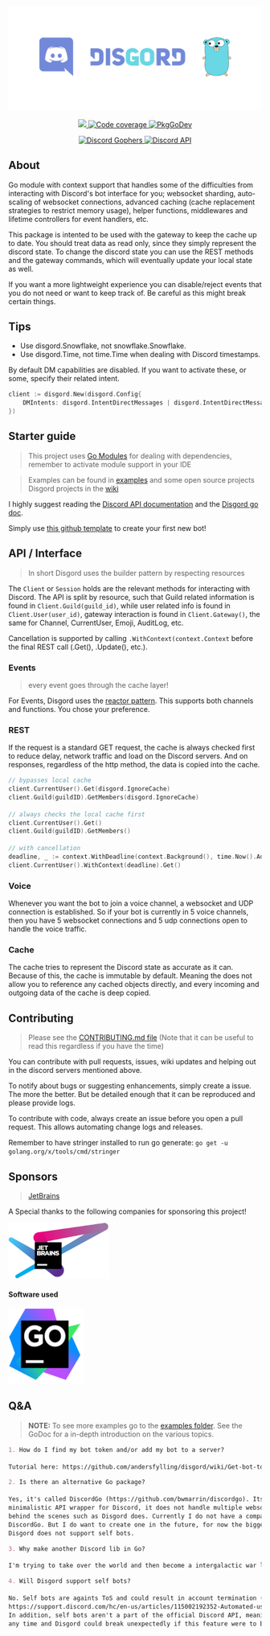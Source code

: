 <div align='center'>
  <img src="/.github/disgord-draft-8.jpeg" alt='Build Status' />
  <p>
    <a href="https://codecov.io/gh/andersfylling/disgord">
      <img src="https://codecov.io/gh/andersfylling/disgord/branch/develop/graph/badge.svg" />
    </a>
    <a href='https://goreportcard.com/report/github.com/andersfylling/disgord'>
      <img src='https://goreportcard.com/badge/github.com/andersfylling/disgord' alt='Code coverage' />
    </a>
    <a href='https://pkg.go.dev/github.com/andersfylling/disgord'>
      <img src="https://pkg.go.dev/badge/andersfylling/disgord" alt="PkgGoDev">
    </a>
  </p>
  <p>
    <a href='https://discord.gg/fQgmBg'>
      <img src='https://img.shields.io/badge/Discord%20Gophers-%23disgord-blue.svg' alt='Discord Gophers' />
    </a>
    <a href='https://discord.gg/HBTHbme'>
      <img src='https://img.shields.io/badge/Discord%20API-%23disgord-blue.svg' alt='Discord API' />
    </a>
  </p>
</div>

## About
Go module with context support that handles some of the difficulties from interacting with Discord's bot interface for you; websocket sharding, auto-scaling of websocket connections, advanced caching (cache replacement strategies to restrict memory usage), helper functions, middlewares and lifetime controllers for event handlers, etc.

This package is intented to be used with the gateway to keep the cache up to date. You should treat data as read only, since they simply represent the discord state. To change the discord state you can use the REST methods and the gateway commands, which will eventually update your local state as well.

If you want a more lightweight experience you can disable/reject events that you do not need or want to keep track of. Be careful as this might break certain things.

## Tips
 - Use disgord.Snowflake, not snowflake.Snowflake.
 - Use disgord.Time, not time.Time when dealing with Discord timestamps.

By default DM capabilities are disabled. If you want to activate these, or some, specify their related intent.
```go
client := disgord.New(disgord.Config{
    DMIntents: disgord.IntentDirectMessages | disgord.IntentDirectMessageReactions | disgord.IntentDirectMessageTyping,
})
```

## Starter guide
> This project uses [Go Modules](https://github.com/golang/go/wiki/Modules) for dealing with dependencies, remember to activate module support in your IDE

> Examples can be found in [examples](examples) and some open source projects Disgord projects in the [wiki](https://pkg.go.dev/github.com/andersfylling/disgord?tab=importedby)

I highly suggest reading the [Discord API documentation](https://discord.com/developers/docs/intro) and the [Disgord go doc](https://pkg.go.dev/github.com/andersfylling/disgord?tab=doc).

Simply use [this github template](https://github.com/andersfylling/disgord-starter) to create your first new bot!


## API / Interface

> In short Disgord uses the builder pattern by respecting resources

The `Client` or `Session` holds are the relevant methods for interacting with Discord. The API is split by resource, such that Guild related information is found in `Client.Guild(guild_id)`, while user related info is found in `Client.User(user_id)`, gateway interaction is found in `Client.Gateway()`, the same for Channel, CurrentUser, Emoji, AuditLog, etc.

Cancellation is supported by calling `.WithContext(context.Context` before the final REST call (.Get(), .Update(), etc.).

### Events

> every event goes through the cache layer!

For Events, Disgord uses the [reactor pattern](https://dzone.com/articles/understanding-reactor-pattern-thread-based-and-eve). This supports both channels and functions. You chose your preference.

### REST
If the request is a standard GET request, the cache is always checked first to reduce delay, network traffic and load on the Discord servers. And on responses, regardless of the http method, the data is copied into the cache.

```go
// bypasses local cache
client.CurrentUser().Get(disgord.IgnoreCache)
client.Guild(guildID).GetMembers(disgord.IgnoreCache)

// always checks the local cache first
client.CurrentUser().Get()
client.Guild(guildID).GetMembers()

// with cancellation
deadline, _ := context.WithDeadline(context.Background(), time.Now().Add(2*time.Second))
client.CurrentUser().WithContext(deadline).Get()
```

### Voice
Whenever you want the bot to join a voice channel, a websocket and UDP connection is established. So if your bot is currently in 5 voice channels, then you have 5 websocket connections and 5 udp connections open to handle the voice traffic.

### Cache
The cache tries to represent the Discord state as accurate as it can. Because of this, the cache is immutable by default. Meaning the does not allow you to reference any cached objects directly, and every incoming and outgoing data of the cache is deep copied.

## Contributing
> Please see the [CONTRIBUTING.md file](CONTRIBUTING.md) (Note that it can be useful to read this regardless if you have the time)

You can contribute with pull requests, issues, wiki updates and helping out in the discord servers mentioned above.

To notify about bugs or suggesting enhancements, simply create a issue. The more the better. But be detailed enough that it can be reproduced and please provide logs.

To contribute with code, always create an issue before you open a pull request. This allows automating change logs and releases.

Remember to have stringer installed to run go generate:
`go get -u golang.org/x/tools/cmd/stringer`

## Sponsors
> [JetBrains](https://www.jetbrains.com/?from=github.com/andersfylling/disgord)

A Special thanks to the following companies for sponsoring this project!


<div align='left'>
  <a href="https://www.jetbrains.com/?from=github.com/andersfylling/disgord">
    <img src="/.github/jetbrains-variant-4.svg" alt="JetBrains" width="200px" />
  </a>
</div>

#### Software used

<div align='left'>
  <a href="https://www.jetbrains.com/go/?from=github.com/andersfylling/disgord">
    <img src="/.github/icon-goland.svg" alt="GoLand" width="150px" />
  </a>
</div>

## Q&A
> **NOTE:** To see more examples go to the [examples folder](examples). See the GoDoc for a in-depth introduction on the various topics.

```Markdown
1. How do I find my bot token and/or add my bot to a server?

Tutorial here: https://github.com/andersfylling/disgord/wiki/Get-bot-token-and-add-it-to-a-server
```

```Markdown
2. Is there an alternative Go package?

Yes, it's called DiscordGo (https://github.com/bwmarrin/discordgo). Its purpose is to provide a 
minimalistic API wrapper for Discord, it does not handle multiple websocket sharding, scaling, etc. 
behind the scenes such as Disgord does. Currently I do not have a comparison chart of Disgord and 
DiscordGo. But I do want to create one in the future, for now the biggest difference is that 
Disgord does not support self bots.
```

```Markdown
3. Why make another Discord lib in Go?

I'm trying to take over the world and then become a intergalactic war lord. Have to start somewhere.
```

```Markdown
4. Will Disgord support self bots?

No. Self bots are againts ToS and could result in account termination (see
https://support.discord.com/hc/en-us/articles/115002192352-Automated-user-accounts-self-bots-). 
In addition, self bots aren't a part of the official Discord API, meaning support could change at
any time and Disgord could break unexpectedly if this feature were to be added.
```


